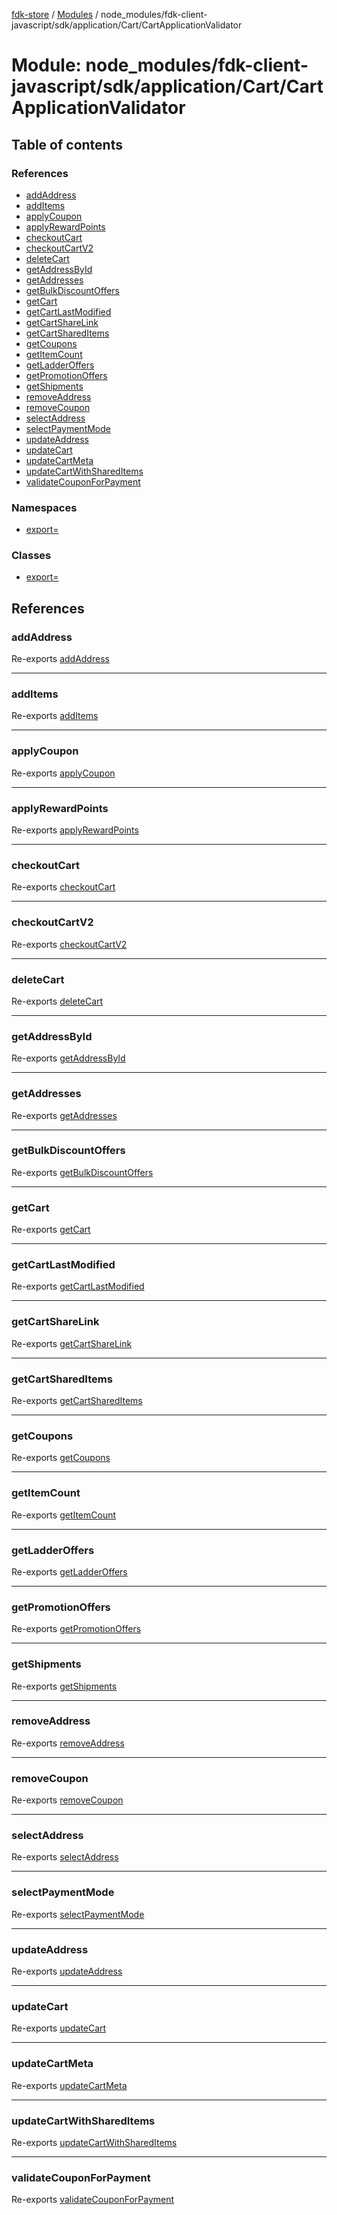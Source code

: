 [fdk-store](../README.md) / [Modules](../modules.md) / node\_modules/fdk-client-javascript/sdk/application/Cart/CartApplicationValidator

# Module: node\_modules/fdk-client-javascript/sdk/application/Cart/CartApplicationValidator

## Table of contents

### References

- [addAddress](node_modules_fdk_client_javascript_sdk_application_Cart_CartApplicationValidator.md#addaddress)
- [addItems](node_modules_fdk_client_javascript_sdk_application_Cart_CartApplicationValidator.md#additems)
- [applyCoupon](node_modules_fdk_client_javascript_sdk_application_Cart_CartApplicationValidator.md#applycoupon)
- [applyRewardPoints](node_modules_fdk_client_javascript_sdk_application_Cart_CartApplicationValidator.md#applyrewardpoints)
- [checkoutCart](node_modules_fdk_client_javascript_sdk_application_Cart_CartApplicationValidator.md#checkoutcart)
- [checkoutCartV2](node_modules_fdk_client_javascript_sdk_application_Cart_CartApplicationValidator.md#checkoutcartv2)
- [deleteCart](node_modules_fdk_client_javascript_sdk_application_Cart_CartApplicationValidator.md#deletecart)
- [getAddressById](node_modules_fdk_client_javascript_sdk_application_Cart_CartApplicationValidator.md#getaddressbyid)
- [getAddresses](node_modules_fdk_client_javascript_sdk_application_Cart_CartApplicationValidator.md#getaddresses)
- [getBulkDiscountOffers](node_modules_fdk_client_javascript_sdk_application_Cart_CartApplicationValidator.md#getbulkdiscountoffers)
- [getCart](node_modules_fdk_client_javascript_sdk_application_Cart_CartApplicationValidator.md#getcart)
- [getCartLastModified](node_modules_fdk_client_javascript_sdk_application_Cart_CartApplicationValidator.md#getcartlastmodified)
- [getCartShareLink](node_modules_fdk_client_javascript_sdk_application_Cart_CartApplicationValidator.md#getcartsharelink)
- [getCartSharedItems](node_modules_fdk_client_javascript_sdk_application_Cart_CartApplicationValidator.md#getcartshareditems)
- [getCoupons](node_modules_fdk_client_javascript_sdk_application_Cart_CartApplicationValidator.md#getcoupons)
- [getItemCount](node_modules_fdk_client_javascript_sdk_application_Cart_CartApplicationValidator.md#getitemcount)
- [getLadderOffers](node_modules_fdk_client_javascript_sdk_application_Cart_CartApplicationValidator.md#getladderoffers)
- [getPromotionOffers](node_modules_fdk_client_javascript_sdk_application_Cart_CartApplicationValidator.md#getpromotionoffers)
- [getShipments](node_modules_fdk_client_javascript_sdk_application_Cart_CartApplicationValidator.md#getshipments)
- [removeAddress](node_modules_fdk_client_javascript_sdk_application_Cart_CartApplicationValidator.md#removeaddress)
- [removeCoupon](node_modules_fdk_client_javascript_sdk_application_Cart_CartApplicationValidator.md#removecoupon)
- [selectAddress](node_modules_fdk_client_javascript_sdk_application_Cart_CartApplicationValidator.md#selectaddress)
- [selectPaymentMode](node_modules_fdk_client_javascript_sdk_application_Cart_CartApplicationValidator.md#selectpaymentmode)
- [updateAddress](node_modules_fdk_client_javascript_sdk_application_Cart_CartApplicationValidator.md#updateaddress)
- [updateCart](node_modules_fdk_client_javascript_sdk_application_Cart_CartApplicationValidator.md#updatecart)
- [updateCartMeta](node_modules_fdk_client_javascript_sdk_application_Cart_CartApplicationValidator.md#updatecartmeta)
- [updateCartWithSharedItems](node_modules_fdk_client_javascript_sdk_application_Cart_CartApplicationValidator.md#updatecartwithshareditems)
- [validateCouponForPayment](node_modules_fdk_client_javascript_sdk_application_Cart_CartApplicationValidator.md#validatecouponforpayment)

### Namespaces

- [export&#x3D;](node_modules_fdk_client_javascript_sdk_application_Cart_CartApplicationValidator.export_.md)

### Classes

- [export&#x3D;](../classes/node_modules_fdk_client_javascript_sdk_application_Cart_CartApplicationValidator.export_-1.md)

## References

### addAddress

Re-exports [addAddress](node_modules_fdk_client_javascript_sdk_application_Cart_CartApplicationValidator.export_.md#addaddress)

___

### addItems

Re-exports [addItems](node_modules_fdk_client_javascript_sdk_application_Cart_CartApplicationValidator.export_.md#additems)

___

### applyCoupon

Re-exports [applyCoupon](node_modules_fdk_client_javascript_sdk_application_Cart_CartApplicationValidator.export_.md#applycoupon)

___

### applyRewardPoints

Re-exports [applyRewardPoints](node_modules_fdk_client_javascript_sdk_application_Cart_CartApplicationValidator.export_.md#applyrewardpoints)

___

### checkoutCart

Re-exports [checkoutCart](node_modules_fdk_client_javascript_sdk_application_Cart_CartApplicationValidator.export_.md#checkoutcart)

___

### checkoutCartV2

Re-exports [checkoutCartV2](node_modules_fdk_client_javascript_sdk_application_Cart_CartApplicationValidator.export_.md#checkoutcartv2)

___

### deleteCart

Re-exports [deleteCart](node_modules_fdk_client_javascript_sdk_application_Cart_CartApplicationValidator.export_.md#deletecart)

___

### getAddressById

Re-exports [getAddressById](node_modules_fdk_client_javascript_sdk_application_Cart_CartApplicationValidator.export_.md#getaddressbyid)

___

### getAddresses

Re-exports [getAddresses](node_modules_fdk_client_javascript_sdk_application_Cart_CartApplicationValidator.export_.md#getaddresses)

___

### getBulkDiscountOffers

Re-exports [getBulkDiscountOffers](node_modules_fdk_client_javascript_sdk_application_Cart_CartApplicationValidator.export_.md#getbulkdiscountoffers)

___

### getCart

Re-exports [getCart](node_modules_fdk_client_javascript_sdk_application_Cart_CartApplicationValidator.export_.md#getcart)

___

### getCartLastModified

Re-exports [getCartLastModified](node_modules_fdk_client_javascript_sdk_application_Cart_CartApplicationValidator.export_.md#getcartlastmodified)

___

### getCartShareLink

Re-exports [getCartShareLink](node_modules_fdk_client_javascript_sdk_application_Cart_CartApplicationValidator.export_.md#getcartsharelink)

___

### getCartSharedItems

Re-exports [getCartSharedItems](node_modules_fdk_client_javascript_sdk_application_Cart_CartApplicationValidator.export_.md#getcartshareditems)

___

### getCoupons

Re-exports [getCoupons](node_modules_fdk_client_javascript_sdk_application_Cart_CartApplicationValidator.export_.md#getcoupons)

___

### getItemCount

Re-exports [getItemCount](node_modules_fdk_client_javascript_sdk_application_Cart_CartApplicationValidator.export_.md#getitemcount)

___

### getLadderOffers

Re-exports [getLadderOffers](node_modules_fdk_client_javascript_sdk_application_Cart_CartApplicationValidator.export_.md#getladderoffers)

___

### getPromotionOffers

Re-exports [getPromotionOffers](node_modules_fdk_client_javascript_sdk_application_Cart_CartApplicationValidator.export_.md#getpromotionoffers)

___

### getShipments

Re-exports [getShipments](node_modules_fdk_client_javascript_sdk_application_Cart_CartApplicationValidator.export_.md#getshipments)

___

### removeAddress

Re-exports [removeAddress](node_modules_fdk_client_javascript_sdk_application_Cart_CartApplicationValidator.export_.md#removeaddress)

___

### removeCoupon

Re-exports [removeCoupon](node_modules_fdk_client_javascript_sdk_application_Cart_CartApplicationValidator.export_.md#removecoupon)

___

### selectAddress

Re-exports [selectAddress](node_modules_fdk_client_javascript_sdk_application_Cart_CartApplicationValidator.export_.md#selectaddress)

___

### selectPaymentMode

Re-exports [selectPaymentMode](node_modules_fdk_client_javascript_sdk_application_Cart_CartApplicationValidator.export_.md#selectpaymentmode)

___

### updateAddress

Re-exports [updateAddress](node_modules_fdk_client_javascript_sdk_application_Cart_CartApplicationValidator.export_.md#updateaddress)

___

### updateCart

Re-exports [updateCart](node_modules_fdk_client_javascript_sdk_application_Cart_CartApplicationValidator.export_.md#updatecart)

___

### updateCartMeta

Re-exports [updateCartMeta](node_modules_fdk_client_javascript_sdk_application_Cart_CartApplicationValidator.export_.md#updatecartmeta)

___

### updateCartWithSharedItems

Re-exports [updateCartWithSharedItems](node_modules_fdk_client_javascript_sdk_application_Cart_CartApplicationValidator.export_.md#updatecartwithshareditems)

___

### validateCouponForPayment

Re-exports [validateCouponForPayment](node_modules_fdk_client_javascript_sdk_application_Cart_CartApplicationValidator.export_.md#validatecouponforpayment)
